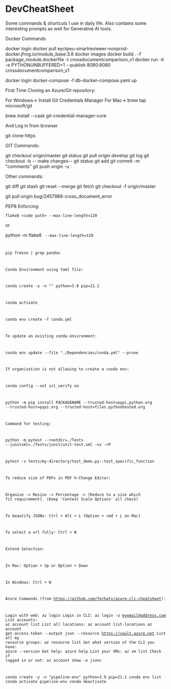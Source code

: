 # DevCheatSheet
Some commands &amp; shortcuts I use in daily life. Also contains some interesting prompts as well for Generative AI tools.

Docker Commands

 

docker login 
docker pull eyctpeu-smartreviewer-nonprod-docker.jfrog.io/module_base:3.8
docker images
docker build . -f package_module.dockerfile -t crossdocumentcomparison_v1
docker run -it -e PYTHONUNBUFFERED=1 --publish 8080:8080 crossdocumentcomparison_v1

docker login
docker-compose -f db-docker-compose.yaml up
 

 

First Time Cloning an Azure/Git repository:

For Windows-> Install Git Credentials Manager
For Mac->
brew tap microsoft/git

brew install --cask git-credential-manager-core

 

And Log in from browser

 

git clone https

 

GIT Commands:

git checkout origin/master
git status
git pull origin develop
git log
git checkout -b <new branch name>
-- make changes--
git status
git add <filenames>
git commit -m "comments"
git push origin -u <new branch name>:<remote branch name>
 

Other commands:

git diff
git stash
git reset --merge
git fetch
git checkout -f origin/master
 

git pull origin bug/2457988-cross_document_error
 

PEP8 Enforcing:

`flake8 <code path> --max-line-length=120`

or

python -m flake8 <code path> --max-line-length=120

pip freeze | grep pandas

 

Conda Environment using Yaml file:

 

conda create -y -n "<env name>" python=3.8 pip=21.1

conda activate <env name>

conda env create -f conda.yml

 

To update an existing conda environment:

conda env update --file "./Dependencies/conda.yml" --prune

 

If organization is not allowing to create a conda env:

conda config --set ssl_verify no

python -m pip install PACKAGENAME --trusted-host=pypi.python.org --trusted-host=pypi.org --trusted-host=files.pythonhosted.org

 

Command for testing:

python -m pytest --rootdir=./Tests --junitxml=./Tests/junit/unit-test.xml -vv -rP

pytest -v tests/my-directory/test_demo.py::test_specific_function

 

To reduce size of PDFs in PDF X-Change Editor:

Organize -> Resize -> Percentage -> [Reduce to a size which fit requirement].
(Keep 'Context Scale Options' all check)

 

 

 

To beautify JSONs:     Ctrl + Alt + L (Option + cmd + L on Mac)

To select a url fully: Ctrl + W

 

Extend Selection:

In Mac: Option + Up or Option + Down

In Windows: Ctrl + W

 

 

 

Azure Commands (from https://github.com/ferhaty/azure-cli-cheatsheet):

 

Login with web: az login
 Login in CLI: az login -u myemail@address.com
 List accounts: az account list
List all locations: az account list-locations
az account get-access-token --output json --resource https://vault.azure.net
List all my resource groups: az resource list
Get what version of the CLI you have: azure --version
Get help: azure help
List your VMs: az vm list
Check if logged in or not: az account show -o jsonc
 

 
 conda create -y -n "pipeline-env" python=3.9 pip=21.1
 conda env list
 conda activate pipeline-env
 conda deactivate
 

